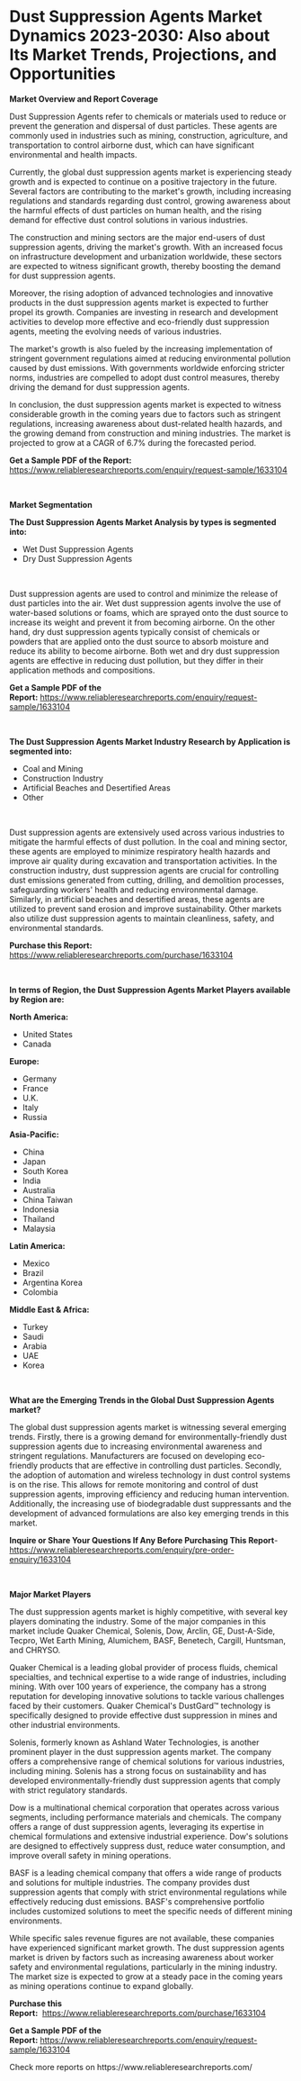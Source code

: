 <p><h1>Dust Suppression Agents Market Dynamics 2023-2030: Also about Its Market Trends, Projections, and Opportunities</h1></p><p><strong>Market Overview and Report Coverage</strong></p>
<p><p>Dust Suppression Agents refer to chemicals or materials used to reduce or prevent the generation and dispersal of dust particles. These agents are commonly used in industries such as mining, construction, agriculture, and transportation to control airborne dust, which can have significant environmental and health impacts.</p><p>Currently, the global dust suppression agents market is experiencing steady growth and is expected to continue on a positive trajectory in the future. Several factors are contributing to the market's growth, including increasing regulations and standards regarding dust control, growing awareness about the harmful effects of dust particles on human health, and the rising demand for effective dust control solutions in various industries.</p><p>The construction and mining sectors are the major end-users of dust suppression agents, driving the market's growth. With an increased focus on infrastructure development and urbanization worldwide, these sectors are expected to witness significant growth, thereby boosting the demand for dust suppression agents.</p><p>Moreover, the rising adoption of advanced technologies and innovative products in the dust suppression agents market is expected to further propel its growth. Companies are investing in research and development activities to develop more effective and eco-friendly dust suppression agents, meeting the evolving needs of various industries.</p><p>The market's growth is also fueled by the increasing implementation of stringent government regulations aimed at reducing environmental pollution caused by dust emissions. With governments worldwide enforcing stricter norms, industries are compelled to adopt dust control measures, thereby driving the demand for dust suppression agents.</p><p>In conclusion, the dust suppression agents market is expected to witness considerable growth in the coming years due to factors such as stringent regulations, increasing awareness about dust-related health hazards, and the growing demand from construction and mining industries. The market is projected to grow at a CAGR of 6.7% during the forecasted period.</p></p>
<p><strong>Get a Sample PDF of the Report:</strong> <a href="https://www.reliableresearchreports.com/enquiry/request-sample/1633104">https://www.reliableresearchreports.com/enquiry/request-sample/1633104</a></p>
<p>&nbsp;</p>
<p><strong>Market Segmentation</strong></p>
<p><strong>The Dust Suppression Agents Market Analysis by types is segmented into:</strong></p>
<p><ul><li>Wet Dust Suppression Agents</li><li>Dry Dust Suppression Agents</li></ul></p>
<p>&nbsp;</p>
<p><p>Dust suppression agents are used to control and minimize the release of dust particles into the air. Wet dust suppression agents involve the use of water-based solutions or foams, which are sprayed onto the dust source to increase its weight and prevent it from becoming airborne. On the other hand, dry dust suppression agents typically consist of chemicals or powders that are applied onto the dust source to absorb moisture and reduce its ability to become airborne. Both wet and dry dust suppression agents are effective in reducing dust pollution, but they differ in their application methods and compositions.</p></p>
<p><strong>Get a Sample PDF of the Report:</strong>&nbsp;<a href="https://www.reliableresearchreports.com/enquiry/request-sample/1633104">https://www.reliableresearchreports.com/enquiry/request-sample/1633104</a></p>
<p>&nbsp;</p>
<p><strong>The Dust Suppression Agents Market Industry Research by Application is segmented into:</strong></p>
<p><ul><li>Coal and Mining</li><li>Construction Industry</li><li>Artificial Beaches and Desertified Areas</li><li>Other</li></ul></p>
<p>&nbsp;</p>
<p><p>Dust suppression agents are extensively used across various industries to mitigate the harmful effects of dust pollution. In the coal and mining sector, these agents are employed to minimize respiratory health hazards and improve air quality during excavation and transportation activities. In the construction industry, dust suppression agents are crucial for controlling dust emissions generated from cutting, drilling, and demolition processes, safeguarding workers' health and reducing environmental damage. Similarly, in artificial beaches and desertified areas, these agents are utilized to prevent sand erosion and improve sustainability. Other markets also utilize dust suppression agents to maintain cleanliness, safety, and environmental standards.</p></p>
<p><strong>Purchase this Report:</strong>&nbsp; <a href="https://www.reliableresearchreports.com/purchase/1633104">https://www.reliableresearchreports.com/purchase/1633104</a></p>
<p>&nbsp;</p>
<p><strong>In terms of Region, the Dust Suppression Agents Market Players available by Region are:</strong></p>
<p>
    <p> <strong> North America: </strong>
        <ul>
            <li>United States</li>
            <li>Canada</li>
        </ul>
        </p> 
    <p> <strong> Europe: </strong>
        <ul>
            <li>Germany</li>
            <li>France</li>
            <li>U.K.</li>
            <li>Italy</li>
            <li>Russia</li>
        </ul>
        </p> 
    <p> <strong> Asia-Pacific: </strong>
        <ul>
            <li>China</li>
            <li>Japan</li>
            <li>South Korea</li>
            <li>India</li>
            <li>Australia</li>
            <li>China Taiwan</li>
            <li>Indonesia</li>
            <li>Thailand</li>
            <li>Malaysia</li>
        </ul>
        </p> 
    <p> <strong> Latin America: </strong>
        <ul>
            <li>Mexico</li>
            <li>Brazil</li>
            <li>Argentina Korea</li>
            <li>Colombia</li>
        </ul>
        </p> 
    <p> <strong> Middle East & Africa: </strong>
        <ul>
            <li>Turkey</li>
            <li>Saudi</li>
            <li>Arabia</li>
            <li>UAE</li>
            <li>Korea</li>
        </ul>
    </p>
    </p>
<p>&nbsp;</p>
<p><strong>What are the Emerging Trends in the Global Dust Suppression Agents market?</strong></p>
<p><p>The global dust suppression agents market is witnessing several emerging trends. Firstly, there is a growing demand for environmentally-friendly dust suppression agents due to increasing environmental awareness and stringent regulations. Manufacturers are focused on developing eco-friendly products that are effective in controlling dust particles. Secondly, the adoption of automation and wireless technology in dust control systems is on the rise. This allows for remote monitoring and control of dust suppression agents, improving efficiency and reducing human intervention. Additionally, the increasing use of biodegradable dust suppressants and the development of advanced formulations are also key emerging trends in this market.</p></p>
<p><strong>Inquire or Share Your Questions If Any Before Purchasing This Report</strong>- <a href="https://www.reliableresearchreports.com/enquiry/pre-order-enquiry/1633104">https://www.reliableresearchreports.com/enquiry/pre-order-enquiry/1633104</a></p>
<p>&nbsp;</p>
<p><strong>Major Market Players</strong></p>
<p><p>The dust suppression agents market is highly competitive, with several key players dominating the industry. Some of the major companies in this market include Quaker Chemical, Solenis, Dow, Arclin, GE, Dust-A-Side, Tecpro, Wet Earth Mining, Alumichem, BASF, Benetech, Cargill, Huntsman, and CHRYSO. </p><p>Quaker Chemical is a leading global provider of process fluids, chemical specialties, and technical expertise to a wide range of industries, including mining. With over 100 years of experience, the company has a strong reputation for developing innovative solutions to tackle various challenges faced by their customers. Quaker Chemical's DustGard™ technology is specifically designed to provide effective dust suppression in mines and other industrial environments. </p><p>Solenis, formerly known as Ashland Water Technologies, is another prominent player in the dust suppression agents market. The company offers a comprehensive range of chemical solutions for various industries, including mining. Solenis has a strong focus on sustainability and has developed environmentally-friendly dust suppression agents that comply with strict regulatory standards. </p><p>Dow is a multinational chemical corporation that operates across various segments, including performance materials and chemicals. The company offers a range of dust suppression agents, leveraging its expertise in chemical formulations and extensive industrial experience. Dow's solutions are designed to effectively suppress dust, reduce water consumption, and improve overall safety in mining operations. </p><p>BASF is a leading chemical company that offers a wide range of products and solutions for multiple industries. The company provides dust suppression agents that comply with strict environmental regulations while effectively reducing dust emissions. BASF's comprehensive portfolio includes customized solutions to meet the specific needs of different mining environments. </p><p>While specific sales revenue figures are not available, these companies have experienced significant market growth. The dust suppression agents market is driven by factors such as increasing awareness about worker safety and environmental regulations, particularly in the mining industry. The market size is expected to grow at a steady pace in the coming years as mining operations continue to expand globally.</p></p>
<p><strong>Purchase this Report:</strong>&nbsp;&nbsp;<a href="https://www.reliableresearchreports.com/purchase/1633104">https://www.reliableresearchreports.com/purchase/1633104</a></p>
<p></p>
<p><strong>Get a Sample PDF of the Report:</strong>&nbsp;<a href="https://www.reliableresearchreports.com/enquiry/request-sample/1633104">https://www.reliableresearchreports.com/enquiry/request-sample/1633104</a></p>
<p>Check more reports on https://www.reliableresearchreports.com/</p>